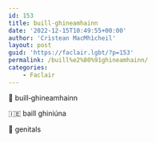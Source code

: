```yaml
---
id: 153
title: buill‑ghineamhainn
date: '2022-12-15T10:49:55+00:00'
author: 'Crìstean MacMhìcheil'
layout: post
guid: 'https://faclair.lgbt/?p=153'
permalink: /buill%e2%80%91ghineamhainn/
categories:
    - Faclair
---
```


&#x1f3f4;&#xe0067;&#xe0062;&#xe0073;&#xe0063;&#xe0074;&#xe007f; buill‑ghineamhainn

&#x1f1ee;&#x1f1ea; baill ghiniúna

&#x1f3f4;&#xe0067;&#xe0062;&#xe0065;&#xe006e;&#xe0067;&#xe007f; genitals